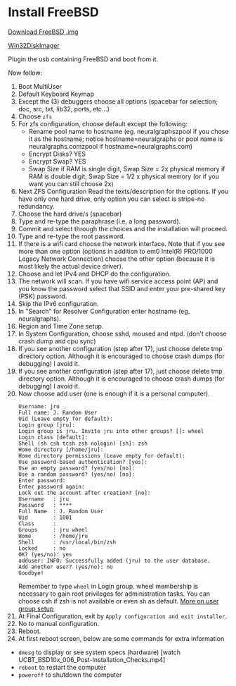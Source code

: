 # Install FreeBSD

[Download FreeBSD .img](https://www.freebsd.org/where.html)

[Win32DiskImager](https://sourceforge.net/projects/win32diskimager/)

Plugin the usb containing FreeBSD and boot from it.

Now follow:

1. Boot MultiUser
2. Default Keyboard Keymap
3. Except the (3) debuggers choose all options (spacebar for selection; doc, src, txt, lib32, ports, etc...)
4. Choose `zfs`
5. For zfs configuration, choose default except the following:
   * Rename pool name to hostname (eg. neuralgraphszpool if you chose it as the hostname; notice hostname=neuralgraphs or pool name is neuralgraphs.comzpool if hostname=neuralgraphs.com)
   * Encrypt Disks? YES
   * Encrypt Swap? YES
   * Swap Size
     if RAM is single digit, Swap Size = 2x physical memory
     if RAM is double digit, Swap Size = 1/2 x physical memory (or if you want you can still choose 2x)
6. Next ZFS Configuration
   Read the texts/description for the options.
   If you have only one hard drive, only option you can select is stripe-no redundancy.
7. Choose the hard drive/s (spacebar)
8. Type and re-type the paraphrase (i.e, a long password).
9. Commit and select through the choices and the installation will proceed.
10. Type and re-type the root password.
11. If there is a wifi card choose the network interface. Note that if you see more than one option (options in addition to em0 Intel(R) PRO/1000 Legacy Network Connection) choose the other option (because it is most likely the actual device driver).
12. Choose and let IPv4 and DHCP do the configuration.
13. The network will scan. If you have wifi service access point (AP) and you know the password select that SSID and enter your pre-shared key (PSK) password.
14. Skip the IPv6 configuration.
15. In "Search" for Resolver Configuration enter hostname (eg. neuralgraphs).
16. Region and Time Zone setup.
17. In System Configuration, choose sshd, moused and ntpd. (don’t choose crash dump and cpu sync)
18. If you see another configuration (step after 17), just choose delete tmp directory option. Although it is encouraged to choose crash dumps (for debugging) I avoid it.
18. If you see another configuration (step after 17), just choose delete tmp directory option. Although it is encouraged to choose crash dumps (for debugging) I avoid it.
19. Now choose add user (one is enough if it is a personal computer).
    ```
    Username: jru
    Full name: J. Random User
    Uid (Leave empty for default):
    Login group [jru]:
    Login group is jru. Invite jru into other groups? []: wheel
    Login class [default]:
    Shell (sh csh tcsh zsh nologin) [sh]: zsh
    Home directory [/home/jru]:
    Home directory permissions (Leave empty for default):
    Use password-based authentication? [yes]:
    Use an empty password? (yes/no) [no]:
    Use a random password? (yes/no) [no]:
    Enter password:
    Enter password again:
    Lock out the account after creation? [no]:
    Username   : jru
    Password   : ****
    Full Name  : J. Random User
    Uid        : 1001
    Class      :
    Groups     : jru wheel
    Home       : /home/jru
    Shell      : /usr/local/bin/zsh
    Locked     : no
    OK? (yes/no): yes
    adduser: INFO: Successfully added (jru) to the user database.
    Add another user? (yes/no): no
    Goodbye!
    ```
    Remember to type `wheel` in Login group. wheel membership is necessary to gain root privileges for administration tasks. You can choose csh if zsh is not available or even sh as default.
    [More on user group setup](https://www.freebsd.org/doc/handbook/users-synopsis.html)
20. At Final Configuration, exit by `Apply configuration and exit installer`.
21. No to manual configuration.
22. Reboot.
23. At first reboot screen, below are some commands for extra information
  - `dmesg` to display or see system specs (hardware) [watch UCBT_BSD10x_006_Post-Installation_Checks.mp4]
  - `reboot` to restart the computer
  - `poweroff` to shutdown the computer
